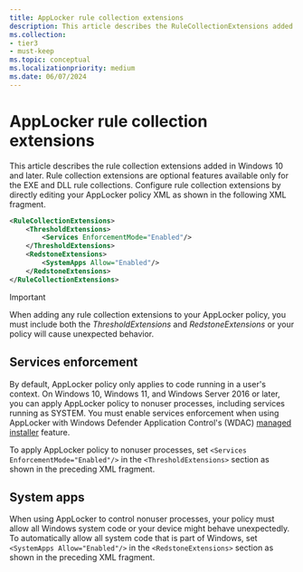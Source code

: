 ```yaml
---
title: AppLocker rule collection extensions
description: This article describes the RuleCollectionExtensions added in Windows 10.
ms.collection:
- tier3
- must-keep
ms.topic: conceptual
ms.localizationpriority: medium
ms.date: 06/07/2024
---
```


# AppLocker rule collection extensions

This article describes the rule collection extensions added in Windows 10 and later. Rule collection extensions are optional features available only for the EXE and DLL rule collections. Configure rule collection extensions by directly editing your AppLocker policy XML as shown in the following XML fragment.

```xml
<RuleCollectionExtensions>
    <ThresholdExtensions>
        <Services EnforcementMode="Enabled"/>
    </ThresholdExtensions>
    <RedstoneExtensions>
        <SystemApps Allow="Enabled"/>
    </RedstoneExtensions>
</RuleCollectionExtensions>
```

> [!IMPORTANT]
> When adding any rule collection extensions to your AppLocker policy, you must include both the *ThresholdExtensions* and *RedstoneExtensions* or your policy will cause unexpected behavior.

## Services enforcement

By default, AppLocker policy only applies to code running in a user's context. On Windows 10, Windows 11, and Windows Server 2016 or later, you can apply AppLocker policy to nonuser processes, including services running as SYSTEM. You must enable services enforcement when using AppLocker with Windows Defender Application Control's (WDAC) [managed installer](/windows/security/application-security/application-control/windows-defender-application-control/design/configure-authorized-apps-deployed-with-a-managed-installer) feature.

To apply AppLocker policy to nonuser processes, set ``<Services EnforcementMode="Enabled"/>`` in the ``<ThresholdExtensions>`` section as shown in the preceding XML fragment.

## System apps

When using AppLocker to control nonuser processes, your policy must allow all Windows system code or your device might behave unexpectedly. To automatically allow all system code that is part of Windows, set ``<SystemApps Allow="Enabled"/>`` in the ``<RedstoneExtensions>`` section as shown in the preceding XML fragment.
